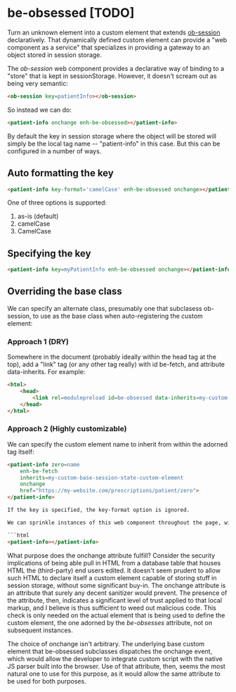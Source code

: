 # be-obsessed [TODO]

Turn an unknown element into a custom element that extends [ob-session](https://github.com/bahrus/ob-session) declaratively.  That dynamically defined custom element can provide a "web component as a service" that specializes in providing a gateway to an object stored in session storage.

The *ob-session* web component provides a declarative way of binding to a "store" that is kept in sessionStorage.  However, it doesn't scream out as being very semantic:

```html
<ob-session key=patientInfo></ob-session>
```

So instead we can do:

```html
<patient-info onchange enh-be-obsessed></patient-info>
```

By default the key in session storage where the object will be stored will simply be the local tag name -- "patient-info" in this case. But this can be configured in a number of ways.

## Auto formatting the key

```html
<patient-info key-format='camelCase' enh-be-obsessed onchange></patient-info>
```

One of three options is supported:

1.  as-is (default)
2.  camelCase 
3.  CamelCase

## Specifying the key

```html
<patient-info key=myPatientInfo enh-be-obsessed onchange></patient-info>
```

## Overriding the base class

We can specify an alternate class, presumably one that subclasess ob-session, to use as the base class when auto-registering the custom element:

### Approach 1 (DRY)

Somewhere in the document (probably ideally within the head tag at the top), add a "link" tag (or any other tag really) with id be-fetch, and attribute data-inherits.  For example:

```html
<html>
    <head>
        <link rel=modulepreload id=be-obsessed data-inherits=my-custom-base-session-state-custom-element href=https://myapp.com/resources/be-obsessed.js >
    </head>
</html>
```

### Approach 2 (Highly customizable)

We can specify the custom element name to inherit from within the adorned tag itself:


```html
<patient-info zero=name
    enh-be-fetch 
    inherits=my-custom-base-session-state-custom-element
    onchange
    href="https://my-website.com/prescriptions/patient/zero">
</patient-info>

If the key is specified, the key-format option is ignored.

We can sprinkle instances of this web component throughout the page, without the need for repeating any of the other attributes:

```html
<patient-info></patient-info>
```

What purpose does the onchange attribute fulfill?  Consider the security implications of being able pull in HTML from a database table that houses HTML the (third-party) end users edited.  It doesn't seem prudent to allow such HTML to declare itself a custom element capable of storing stuff in session storage, without some significant buy-in. The onchange attribute is an attribute that surely any decent sanitizer would prevent.  The presence of the attribute, then, indicates a significant level of trust applied to that local markup, and I believe is thus sufficient to weed out malicious code.  This check is only needed on the actual element that is being used to define the custom element, the one adorned by the *be-obsesses* attribute, not on subsequent instances.

The choice of onchange isn't arbitrary.  The underlying base custom element that be-obsessed subclasses dispatches the onchange event, which would allow the developer to integrate custom script with the native JS parser built into the browser.  Use of that attribute, then, seems the most natural one to use for this purpose, as it would allow the same attribute to be used for both purposes.

